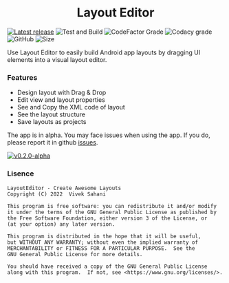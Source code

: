 <h1 align="center"> Layout Editor </h1>

[![Latest release](https://img.shields.io/github/v/release/itsvks19/LayoutEditor?include_prereleases&label=latest%20release&style=for-the-badge)](https://github.com/itsvks19/LayoutEditor/releases/tag/v0.2.0-alpha)
![Test and Build](https://img.shields.io/github/workflow/status/itsvks19/LayoutEditor/Test%20and%20Build?label=Test%20and%20Build&style=for-the-badge)
![CodeFactor Grade](https://img.shields.io/codefactor/grade/github/itsvks19/LayoutEditor?style=for-the-badge&logo=CodeFactor)
![Codacy grade](https://img.shields.io/codacy/grade/4cf7d8354e8d49098d68de0e9b6066bb?style=for-the-badge&logo=codacy)
![GitHub](https://img.shields.io/github/license/itsvks19/LayoutEditor?color=blue&style=for-the-badge)
![Size](https://img.shields.io/github/repo-size/itsvks19/LayoutEditor?style=for-the-badge)

Use Layout Editor to easily build Android app layouts by dragging UI elements into a visual layout editor.

### Features
- Design layout with Drag & Drop
- Edit view and layout properties
- See and Copy the XML code of layout
- See the layout structure
- Save layouts as projects

The app is in alpha.
You may face issues when using the app. If you do, please report it in github [issues](https://github.com/itsvks19/LayoutEditor/issues).

[![v0.2.0-alpha](https://img.shields.io/badge/Layout-Editor-blue?style=for-the-badge)](https://github.com/itsvks19/LayoutEditor/releases/tag/v0.2.0-alpha)

### Lisence
```
LayoutEditor - Create Awesome Layouts
Copyright (C) 2022  Vivek Sahani

This program is free software: you can redistribute it and/or modify
it under the terms of the GNU General Public License as published by
the Free Software Foundation, either version 3 of the License, or
(at your option) any later version.

This program is distributed in the hope that it will be useful,
but WITHOUT ANY WARRANTY; without even the implied warranty of
MERCHANTABILITY or FITNESS FOR A PARTICULAR PURPOSE.  See the
GNU General Public License for more details.

You should have received a copy of the GNU General Public License
along with this program.  If not, see <https://www.gnu.org/licenses/>.
```
